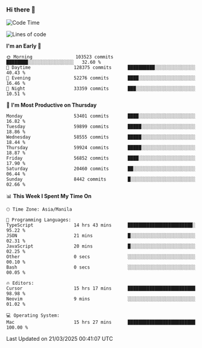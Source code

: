### Hi there 👋

<!--START_SECTION:waka-->
![Code Time](http://img.shields.io/badge/Code%20Time-5%2C948%20hrs%2021%20mins-blue)

![Lines of code](https://img.shields.io/badge/From%20Hello%20World%20I%27ve%20Written-121.1%20million%20lines%20of%20code-blue)

**I'm an Early 🐤** 

```text
🌞 Morning                103523 commits      ████████░░░░░░░░░░░░░░░░░   32.60 % 
🌆 Daytime                128375 commits      ██████████░░░░░░░░░░░░░░░   40.43 % 
🌃 Evening                52276 commits       ████░░░░░░░░░░░░░░░░░░░░░   16.46 % 
🌙 Night                  33359 commits       ███░░░░░░░░░░░░░░░░░░░░░░   10.51 % 
```
📅 **I'm Most Productive on Thursday** 

```text
Monday                   53401 commits       ████░░░░░░░░░░░░░░░░░░░░░   16.82 % 
Tuesday                  59899 commits       █████░░░░░░░░░░░░░░░░░░░░   18.86 % 
Wednesday                58555 commits       █████░░░░░░░░░░░░░░░░░░░░   18.44 % 
Thursday                 59924 commits       █████░░░░░░░░░░░░░░░░░░░░   18.87 % 
Friday                   56852 commits       ████░░░░░░░░░░░░░░░░░░░░░   17.90 % 
Saturday                 20460 commits       ██░░░░░░░░░░░░░░░░░░░░░░░   06.44 % 
Sunday                   8442 commits        █░░░░░░░░░░░░░░░░░░░░░░░░   02.66 % 
```


📊 **This Week I Spent My Time On** 

```text
🕑︎ Time Zone: Asia/Manila

💬 Programming Languages: 
TypeScript               14 hrs 43 mins      ████████████████████████░   95.22 % 
JSON                     21 mins             █░░░░░░░░░░░░░░░░░░░░░░░░   02.31 % 
JavaScript               20 mins             █░░░░░░░░░░░░░░░░░░░░░░░░   02.25 % 
Other                    0 secs              ░░░░░░░░░░░░░░░░░░░░░░░░░   00.10 % 
Bash                     0 secs              ░░░░░░░░░░░░░░░░░░░░░░░░░   00.05 % 

🔥 Editors: 
Cursor                   15 hrs 17 mins      █████████████████████████   98.98 % 
Neovim                   9 mins              ░░░░░░░░░░░░░░░░░░░░░░░░░   01.02 % 

💻 Operating System: 
Mac                      15 hrs 27 mins      █████████████████████████   100.00 % 
```


 Last Updated on 21/03/2025 00:41:07 UTC
<!--END_SECTION:waka-->


<!--
**rad182/rad182** is a ✨ _special_ ✨ repository because its `README.md` (this file) appears on your GitHub profile.

Here are some ideas to get you started:

- 🔭 I’m currently working on ...
- 🌱 I’m currently learning ...
- 👯 I’m looking to collaborate on ...
- 🤔 I’m looking for help with ...
- 💬 Ask me about ...
- 📫 How to reach me: ...
- 😄 Pronouns: ...
- ⚡ Fun fact: ...
-->
